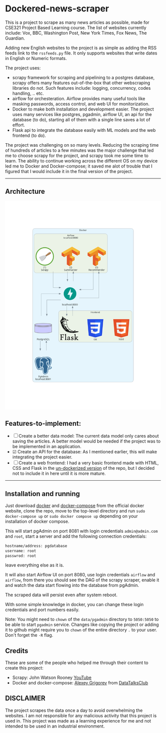 # Dockered-news-scraper

This is a project to scrape as many news articles as possible, made for CSE321 Project Based Learning course. The list of websites currently include: Vox, BBC, Washington Post, New York Times, Fox News, The Guardian.

Adding new English websites to the project is as simple as adding the RSS feeds link to the `rssfeeds.py` file. It only supports websites that write dates in English or Numeric formats.

The project uses:
- scrapy framework for scraping and pipelining to a postgres database, scrapy offers many features out-of-the-box that other webscraping libraries do not. Such features include: logging, concurrency, codes handling, .. etc.
- airflow for orchesteration. Airflow provides many useful tools like masking passwords, access control, and web UI for monitorization. 
- Docker to make both installation and development easier. The project uses many services like postgres, pgadmin, airflow UI, an api for the database (to do), starting all of them with a single line saves a lot of effort.
- Flask api to integrate the database easily with ML models and the web frontend (to do).

The project was challenging on so many levels. Reducing the scraping time of hundreds of articles to a few minutes was the major challenge that led me to choose scrapy for the project, and scrapy took me some time to learn. The ability to continue working across the different OS on my device led me to Docker and Docker-compose; it saved me alot of trouble that I figured that I would include it in the final version of the project.

---

## Architecture

![](./diagram/diagrams_image.png)

## Features-to-implement:
- &#9744; Create a better data model: The current data model only cares about saving the articles. A better model would be needed if the project was to be implemented in an application.
- &#9745; Create an API for the database: As I mentioned earlier, this will make integrating the project easier.
- &#9744; Create a web frontend: I had a very basic frontend made with HTML, CSS and Flask in the [un-dockerized version](https://github.com/MohamedAbdeen21/NewNews) of the repo, but I decided not to include it in here until it is more mature.

---

## Installation and running
Just download [docker](https://docs.docker.com/engine/install/) and [docker-compose](https://docs.docker.com/compose/install/) from the official docker website, clone the repo, move to the top-level directory and run ```sudo docker-compose up``` or ```sudo docker compose up``` depending on your installation of docker compose.

This will start pgAdmin on port 8081 with login credentials `admin@admin.com` and `root`, start a server and add the following connection credentials:
```
hostname/address: pgdatabase
username: root
passwrod: root
```
leave everything else as it is.

It will also start Airflow UI on port 8080, use login credentials `airflow` and `airflow`, from there you should see the DAG of the scrapy scraper, enable it and watch the data start flowing into the database from pgAdmin.

The scraped data will persist even after system reboot.

With some simple knowledge in docker, you can change these login credentials and port numbers easily.

Note: You might need to `chown` of the `data/pgadmin` directory to `5050:5050` to be able to start `pgadmin` service. Changes like copying the project or adding it to github might require you to `chown` of the entire directory `.` to your user. Don't forget the `-R` flag.

## Credits

These are some of the people who helped me through their content to create this project:
- Scrapy: John Watson Rooney [YouTube](https://www.youtube.com/c/JohnWatsonRooney)
- Docker and docker-compose: [Alexey Grigorev](https://www.linkedin.com/in/agrigorev/?originalSubdomain=de) from [DataTalksClub](https://www.youtube.com/channel/UCDvErgK0j5ur3aLgn6U-LqQ) 

## DISCLAIMER

The project scrapes the data once a day to avoid overwhelming the websites. I am not responsible for any malicious activity that this project is used in. This project was made as a learning experience for me and not intended to be used in an industrial environment. 
